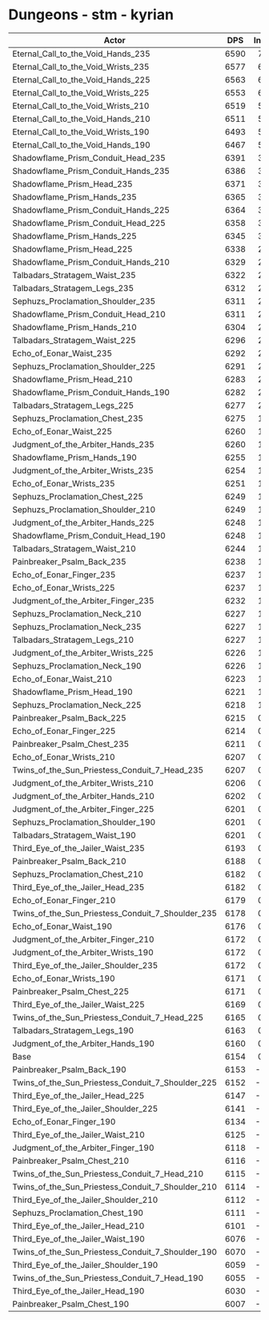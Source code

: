 # Dungeons - stm - kyrian
| Actor | DPS | Increase |
|---|:---:|:---:|
|Eternal_Call_to_the_Void_Hands_235|6590|7.08%|
|Eternal_Call_to_the_Void_Wrists_235|6577|6.87%|
|Eternal_Call_to_the_Void_Hands_225|6563|6.65%|
|Eternal_Call_to_the_Void_Wrists_225|6553|6.48%|
|Eternal_Call_to_the_Void_Wrists_210|6519|5.93%|
|Eternal_Call_to_the_Void_Hands_210|6511|5.80%|
|Eternal_Call_to_the_Void_Wrists_190|6493|5.51%|
|Eternal_Call_to_the_Void_Hands_190|6467|5.09%|
|Shadowflame_Prism_Conduit_Head_235|6391|3.85%|
|Shadowflame_Prism_Conduit_Hands_235|6386|3.77%|
|Shadowflame_Prism_Head_235|6371|3.53%|
|Shadowflame_Prism_Hands_235|6365|3.43%|
|Shadowflame_Prism_Conduit_Hands_225|6364|3.41%|
|Shadowflame_Prism_Conduit_Head_225|6358|3.31%|
|Shadowflame_Prism_Hands_225|6345|3.10%|
|Shadowflame_Prism_Head_225|6338|2.99%|
|Shadowflame_Prism_Conduit_Hands_210|6329|2.84%|
|Talbadars_Stratagem_Waist_235|6322|2.73%|
|Talbadars_Stratagem_Legs_235|6312|2.57%|
|Sephuzs_Proclamation_Shoulder_235|6311|2.55%|
|Shadowflame_Prism_Conduit_Head_210|6311|2.55%|
|Shadowflame_Prism_Hands_210|6304|2.44%|
|Talbadars_Stratagem_Waist_225|6296|2.31%|
|Echo_of_Eonar_Waist_235|6292|2.24%|
|Sephuzs_Proclamation_Shoulder_225|6291|2.23%|
|Shadowflame_Prism_Head_210|6283|2.10%|
|Shadowflame_Prism_Conduit_Hands_190|6282|2.08%|
|Talbadars_Stratagem_Legs_225|6277|2.00%|
|Sephuzs_Proclamation_Chest_235|6275|1.97%|
|Echo_of_Eonar_Waist_225|6260|1.72%|
|Judgment_of_the_Arbiter_Hands_235|6260|1.72%|
|Shadowflame_Prism_Hands_190|6255|1.64%|
|Judgment_of_the_Arbiter_Wrists_235|6254|1.62%|
|Echo_of_Eonar_Wrists_235|6251|1.58%|
|Sephuzs_Proclamation_Chest_225|6249|1.54%|
|Sephuzs_Proclamation_Shoulder_210|6249|1.54%|
|Judgment_of_the_Arbiter_Hands_225|6248|1.53%|
|Shadowflame_Prism_Conduit_Head_190|6248|1.53%|
|Talbadars_Stratagem_Waist_210|6244|1.46%|
|Painbreaker_Psalm_Back_235|6238|1.36%|
|Echo_of_Eonar_Finger_235|6237|1.35%|
|Echo_of_Eonar_Wrists_225|6237|1.35%|
|Judgment_of_the_Arbiter_Finger_235|6232|1.27%|
|Sephuzs_Proclamation_Neck_210|6227|1.19%|
|Sephuzs_Proclamation_Neck_235|6227|1.19%|
|Talbadars_Stratagem_Legs_210|6227|1.19%|
|Judgment_of_the_Arbiter_Wrists_225|6226|1.17%|
|Sephuzs_Proclamation_Neck_190|6226|1.17%|
|Echo_of_Eonar_Waist_210|6223|1.12%|
|Shadowflame_Prism_Head_190|6221|1.09%|
|Sephuzs_Proclamation_Neck_225|6218|1.04%|
|Painbreaker_Psalm_Back_225|6215|0.99%|
|Echo_of_Eonar_Finger_225|6214|0.97%|
|Painbreaker_Psalm_Chest_235|6211|0.93%|
|Echo_of_Eonar_Wrists_210|6207|0.86%|
|Twins_of_the_Sun_Priestess_Conduit_7_Head_235|6207|0.86%|
|Judgment_of_the_Arbiter_Wrists_210|6206|0.84%|
|Judgment_of_the_Arbiter_Hands_210|6202|0.78%|
|Judgment_of_the_Arbiter_Finger_225|6201|0.76%|
|Sephuzs_Proclamation_Shoulder_190|6201|0.76%|
|Talbadars_Stratagem_Waist_190|6201|0.76%|
|Third_Eye_of_the_Jailer_Waist_235|6193|0.63%|
|Painbreaker_Psalm_Back_210|6188|0.55%|
|Sephuzs_Proclamation_Chest_210|6182|0.45%|
|Third_Eye_of_the_Jailer_Head_235|6182|0.45%|
|Echo_of_Eonar_Finger_210|6179|0.41%|
|Twins_of_the_Sun_Priestess_Conduit_7_Shoulder_235|6178|0.39%|
|Echo_of_Eonar_Waist_190|6176|0.36%|
|Judgment_of_the_Arbiter_Finger_210|6172|0.29%|
|Judgment_of_the_Arbiter_Wrists_190|6172|0.29%|
|Third_Eye_of_the_Jailer_Shoulder_235|6172|0.29%|
|Echo_of_Eonar_Wrists_190|6171|0.28%|
|Painbreaker_Psalm_Chest_225|6171|0.28%|
|Third_Eye_of_the_Jailer_Waist_225|6169|0.24%|
|Twins_of_the_Sun_Priestess_Conduit_7_Head_225|6165|0.18%|
|Talbadars_Stratagem_Legs_190|6163|0.15%|
|Judgment_of_the_Arbiter_Hands_190|6160|0.10%|
|Base|6154|0.00%|
|Painbreaker_Psalm_Back_190|6153|-0.02%|
|Twins_of_the_Sun_Priestess_Conduit_7_Shoulder_225|6152|-0.03%|
|Third_Eye_of_the_Jailer_Head_225|6147|-0.11%|
|Third_Eye_of_the_Jailer_Shoulder_225|6141|-0.21%|
|Echo_of_Eonar_Finger_190|6134|-0.32%|
|Third_Eye_of_the_Jailer_Waist_210|6125|-0.47%|
|Judgment_of_the_Arbiter_Finger_190|6118|-0.58%|
|Painbreaker_Psalm_Chest_210|6116|-0.62%|
|Twins_of_the_Sun_Priestess_Conduit_7_Head_210|6115|-0.63%|
|Twins_of_the_Sun_Priestess_Conduit_7_Shoulder_210|6114|-0.65%|
|Third_Eye_of_the_Jailer_Shoulder_210|6112|-0.68%|
|Sephuzs_Proclamation_Chest_190|6111|-0.70%|
|Third_Eye_of_the_Jailer_Head_210|6101|-0.86%|
|Third_Eye_of_the_Jailer_Waist_190|6076|-1.27%|
|Twins_of_the_Sun_Priestess_Conduit_7_Shoulder_190|6070|-1.36%|
|Third_Eye_of_the_Jailer_Shoulder_190|6059|-1.54%|
|Twins_of_the_Sun_Priestess_Conduit_7_Head_190|6055|-1.61%|
|Third_Eye_of_the_Jailer_Head_190|6030|-2.01%|
|Painbreaker_Psalm_Chest_190|6007|-2.39%|
